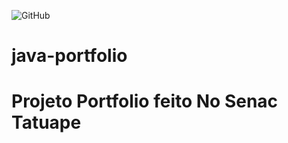 ![GitHub](https://img.shields.io/github/license/ardsggikai/java-portfolio?style=plastic)
# java-portfolio

# Projeto Portfolio feito No Senac Tatuape
